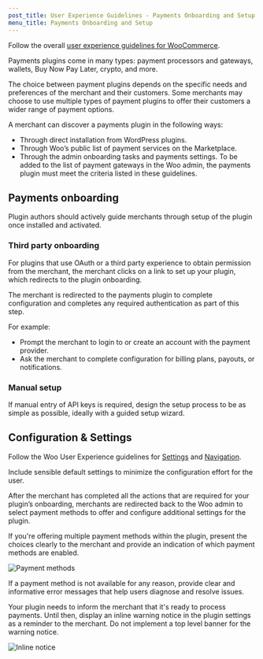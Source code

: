 ```yaml
---
post_title: User Experience Guidelines - Payments Onboarding and Setup
menu_title: Payments Onboarding and Setup
---
```


Follow the overall [user experience guidelines for WooCommerce](https://github.com/woocommerce/woocommerce/blob/trunk/docs/user-experience/user-experience-guidelines.md).

Payments plugins come in many types: payment processors and gateways, wallets, Buy Now Pay Later, crypto, and more.

The choice between payment plugins depends on the specific needs and preferences of the merchant and their customers. Some merchants may choose to use multiple types of payment plugins to offer their customers a wider range of payment options.

A merchant can discover a payments plugin in the following ways:
- Through direct installation from WordPress plugins.
- Through Woo’s public list of payment services on the Marketplace.
- Through the admin onboarding tasks and payments settings. To be added to the list of payment gateways in the Woo admin, the payments plugin must meet the criteria listed in these guidelines.

## Payments onboarding

Plugin authors should actively guide merchants through setup of the plugin once installed and activated.

### Third party onboarding

For plugins that use OAuth or a third party experience to obtain permission from the merchant, the merchant clicks on a link to set up your plugin, which redirects to the plugin onboarding.

The merchant is redirected to the payments plugin to complete configuration and completes any required authentication as part of this step.

For example:
- Prompt the merchant to login to or create an account with the payment provider.
- Ask the merchant to complete configuration for billing plans, payouts, or notifications.

### Manual setup

If manual entry of API keys is required, design the setup process to be as simple as possible, ideally with a guided setup wizard.

## Configuration & Settings

Follow the Woo User Experience guidelines for [Settings](docs/user-experience/settings.md) and [Navigation](docs/user-experience/navigation.md).

Include sensible default settings to minimize the configuration effort for the user.

After the merchant has completed all the actions that are required for your plugin’s onboarding, merchants are redirected back to the Woo admin to select payment methods to offer and configure additional settings for the plugin.

If you're offering multiple payment methods within the plugin, present the choices clearly to the merchant and provide an indication of which payment methods are enabled.

![Payment methods](https://woo-docs-multi-com.go-vip.net/docs/wp-content/uploads/sites/3/2024/01/Payment-methods.png)

If a payment method is not available for any reason, provide clear and informative error messages that help users diagnose and resolve issues.

Your plugin needs to inform the merchant that it's ready to process payments. Until then, display an inline warning notice in the plugin settings as a reminder to the merchant. Do not implement a top level banner for the warning notice.

![Inline notice](https://woo-docs-multi-com.go-vip.net/docs/wp-content/uploads/sites/3/2024/01/Inline-Notice.png)